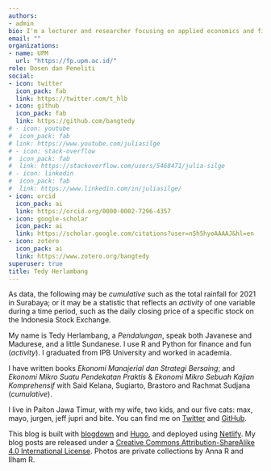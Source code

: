 ```yaml
---
authors:
- admin
bio: I'm a lecturer and researcher focusing on applied economics and financial econometrics.
email: ""
organizations:
- name: UPM
  url: "https://fp.upm.ac.id/"
role: Dosen dan Peneliti
social:
- icon: twitter
  icon_pack: fab
  link: https://twitter.com/t_hlb
- icon: github
  icon_pack: fab
  link: https://github.com/bangtedy
# - icon: youtube
#  icon_pack: fab
# link: https://www.youtube.com/juliasilge
# - icon: stack-overflow
#  icon_pack: fab
#  link: https://stackoverflow.com/users/5468471/julia-silge
# - icon: linkedin
#  icon_pack: fab
#  link: https://www.linkedin.com/in/juliasilge/
- icon: orcid
  icon_pack: ai
  link: https://orcid.org/0000-0002-7296-4357
- icon: google-scholar
  icon_pack: ai
  link: https://scholar.google.com/citations?user=nSh5hyoAAAAJ&hl=en
- icon: zotero
  icon_pack: ai
  link: https://www.zotero.org/bangtedy
superuser: true
title: Tedy Herlambang
---
```

As data, the following may be *cumulative* such as the total rainfall for 2021 in Surabaya; or it may be a statistic that reflects an *activity* of one variable during a time period, such as the daily closing price of a specific stock on the Indonesia Stock Exchange.

My name is Tedy Herlambang, a *Pendalungan*, speak both Javanese and Madurese, and a little Sundanese. I use R and Python for finance and fun (*activity*). I graduated from IPB University and worked in academia. 

I have written books _Ekonomi Manajerial dan Strategi Bersaing_; and _Ekonomi Mikro Suatu Pendekatan Praktis_ & _Ekonomi Mikro Sebuah Kajian Komprehensif_ with Said Kelana, Sugiarto, Brastoro and Rachmat Sudjana (*cumulative*). 

I live in Paiton Jawa Timur, with my wife, two kids, and our five cats: max, mayo, jurgen, jeff jupri and bite. You can find me on [Twitter](https://twitter.com/t_hlb) and [GitHub](https://github.com/bangtedy). 

This blog is built with [blogdown](https://github.com/rstudio/blogdown) and [Hugo](https://gohugo.io/), and deployed using [Netlify](https://www.netlify.com/). My blog posts are released under a [Creative Commons Attribution-ShareAlike 4.0 International License](https://creativecommons.org/licenses/by-sa/4.0/). Photos are private collections by Anna R and Ilham R.

